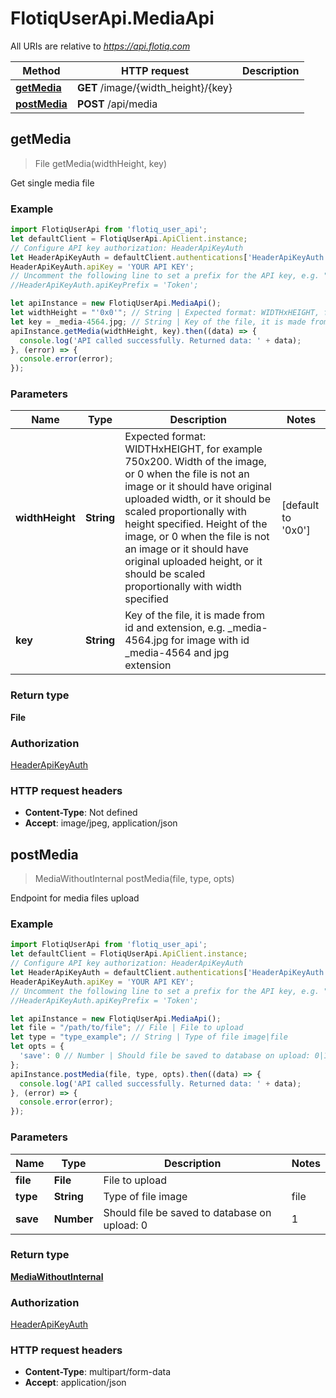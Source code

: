 # FlotiqUserApi.MediaApi

All URIs are relative to *https://api.flotiq.com*

Method | HTTP request | Description
------------- | ------------- | -------------
[**getMedia**](MediaApi.md#getMedia) | **GET** /image/{width_height}/{key} | 
[**postMedia**](MediaApi.md#postMedia) | **POST** /api/media | 



## getMedia

> File getMedia(widthHeight, key)



Get single media file

### Example

```javascript
import FlotiqUserApi from 'flotiq_user_api';
let defaultClient = FlotiqUserApi.ApiClient.instance;
// Configure API key authorization: HeaderApiKeyAuth
let HeaderApiKeyAuth = defaultClient.authentications['HeaderApiKeyAuth'];
HeaderApiKeyAuth.apiKey = 'YOUR API KEY';
// Uncomment the following line to set a prefix for the API key, e.g. "Token" (defaults to null)
//HeaderApiKeyAuth.apiKeyPrefix = 'Token';

let apiInstance = new FlotiqUserApi.MediaApi();
let widthHeight = "'0x0'"; // String | Expected format: WIDTHxHEIGHT, for example 750x200. Width of the image, or 0 when the file is not an image or it should have original uploaded width, or it should be scaled proportionally with height specified. Height of the image, or 0 when the file is not an image or it should have original uploaded height, or it should be scaled proportionally with width specified
let key = _media-4564.jpg; // String | Key of the file, it is made from id and extension, e.g. _media-4564.jpg for image with id _media-4564 and jpg extension
apiInstance.getMedia(widthHeight, key).then((data) => {
  console.log('API called successfully. Returned data: ' + data);
}, (error) => {
  console.error(error);
});

```

### Parameters


Name | Type | Description  | Notes
------------- | ------------- | ------------- | -------------
 **widthHeight** | **String**| Expected format: WIDTHxHEIGHT, for example 750x200. Width of the image, or 0 when the file is not an image or it should have original uploaded width, or it should be scaled proportionally with height specified. Height of the image, or 0 when the file is not an image or it should have original uploaded height, or it should be scaled proportionally with width specified | [default to &#39;0x0&#39;]
 **key** | **String**| Key of the file, it is made from id and extension, e.g. _media-4564.jpg for image with id _media-4564 and jpg extension | 

### Return type

**File**

### Authorization

[HeaderApiKeyAuth](../README.md#HeaderApiKeyAuth)

### HTTP request headers

- **Content-Type**: Not defined
- **Accept**: image/jpeg, application/json


## postMedia

> MediaWithoutInternal postMedia(file, type, opts)



Endpoint for media files upload

### Example

```javascript
import FlotiqUserApi from 'flotiq_user_api';
let defaultClient = FlotiqUserApi.ApiClient.instance;
// Configure API key authorization: HeaderApiKeyAuth
let HeaderApiKeyAuth = defaultClient.authentications['HeaderApiKeyAuth'];
HeaderApiKeyAuth.apiKey = 'YOUR API KEY';
// Uncomment the following line to set a prefix for the API key, e.g. "Token" (defaults to null)
//HeaderApiKeyAuth.apiKeyPrefix = 'Token';

let apiInstance = new FlotiqUserApi.MediaApi();
let file = "/path/to/file"; // File | File to upload
let type = "type_example"; // String | Type of file image|file
let opts = {
  'save': 0 // Number | Should file be saved to database on upload: 0|1
};
apiInstance.postMedia(file, type, opts).then((data) => {
  console.log('API called successfully. Returned data: ' + data);
}, (error) => {
  console.error(error);
});

```

### Parameters


Name | Type | Description  | Notes
------------- | ------------- | ------------- | -------------
 **file** | **File**| File to upload | 
 **type** | **String**| Type of file image|file | 
 **save** | **Number**| Should file be saved to database on upload: 0|1 | [optional] [default to 0]

### Return type

[**MediaWithoutInternal**](MediaWithoutInternal.md)

### Authorization

[HeaderApiKeyAuth](../README.md#HeaderApiKeyAuth)

### HTTP request headers

- **Content-Type**: multipart/form-data
- **Accept**: application/json

